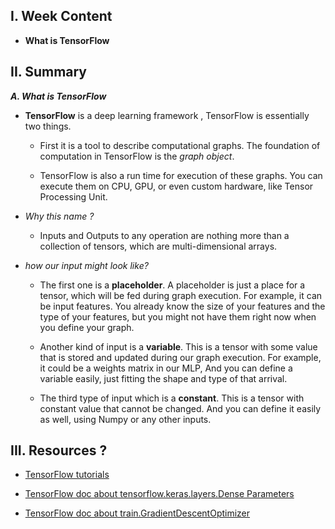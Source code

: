 I. Week Content
------------

- **What is TensorFlow**


II. ****Summary**** 
------------

***A. What is TensorFlow***

 - **TensorFlow** is a deep learning framework , TensorFlow is essentially two things. 
  
   - First it is a tool to describe computational graphs. The foundation of computation in TensorFlow is the *graph object*.
   
   - TensorFlow is also a run time for execution of these graphs. You can execute them on CPU, GPU, or even custom hardware, like Tensor Processing Unit.

 - *Why this name ?*
  
   - Inputs and Outputs to any operation are nothing more than  a collection of tensors, which are multi-dimensional arrays. 
   
 - *how our input might look like?*
  
    - The first one is a **placeholder**. A placeholder is just a place for a tensor, which will be fed during graph execution. For example, it can be input features. You already 
      know the size of your features and the type of your features, but you might not have them right now when you define your graph.
 
   - Another kind of input is a **variable**. This is a tensor with some value that is stored and updated during our graph execution. For example, it could be a weights matrix in 
     our MLP, And you can define a variable easily, just fitting the shape and type of that arrival.
     
   - The third type of input which is a **constant**. This is a tensor with constant value that cannot be changed. And you can define it easily as well, using Numpy or any other 
     inputs. 
      

III. ****Resources ?****
------------

- [TensorFlow tutorials](https://www.tensorflow.org/tutorials)

- [TensorFlow doc about tensorflow.keras.layers.Dense Parameters](https://www.tensorflow.org/api_docs/python/tf/keras/layers/Dense)

- [TensorFlow doc about train.GradientDescentOptimizer](https://www.tensorflow.org/api_docs/python/tf/compat/v1/train/GradientDescentOptimizer)
